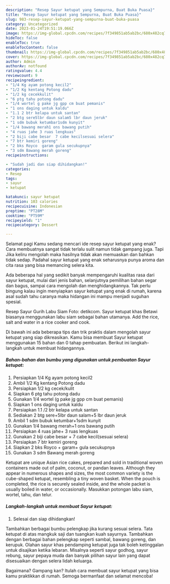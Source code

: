 ```yaml
---
description: "Resep Sayur ketupat yang Sempurna, Buat Buka Puasa}"
title: "Resep Sayur ketupat yang Sempurna, Buat Buka Puasa}"
slug: 983-resep-sayur-ketupat-yang-sempurna-buat-buka-puasa
category: Uncategorized
date: 2023-01-24T19:51:19.066Z
image: https://img-global.cpcdn.com/recipes/7f349851ab5ab2bc/680x482cq70/sayur-ketupat-foto-resep-utama.jpg
hideToc: false
enableToc: true
enableTocContent: false
thumbnail: https://img-global.cpcdn.com/recipes/7f349851ab5ab2bc/680x482cq70/sayur-ketupat-foto-resep-utama.jpg
cover: https://img-global.cpcdn.com/recipes/7f349851ab5ab2bc/680x482cq70/sayur-ketupat-foto-resep-utama.jpg
author: Admin
authorAv: notfound
ratingvalue: 4.4
reviewcount: 9
recipeingredient:
- "1/4 Kg ayam potong kecil2"
- "1/2 Kg kentang Potong dadu"
- "1/2 kg cecekkulit"
- "6 ptg tahu potong dadu"
- "1/4 wortel g pake jg gpp cm buat pemanis"
- "1 ons daging untuk kaldu"
- "1.1 2 btr kelapa untuk santan"
- "2 btg sere5lbr daun salam5 lbr daun jeruk"
- "1 sdm bubuk ketumbar1sdm kunyit"
- "1/4 bawang merah1 ons bawang putih"
- "4 ruas jahe 3 ruas lengkuas"
- "2 biji cabe besar  7 cabe kecilsesuai selera"
- "7 btr kemiri goreng"
- "2 bks Royco  garam gula secukupnya"
- "3 sdm Bawang merah goreng"
recipeinstructions:

- "Sudah jadi dan siap dihidangkan!"
categories:
- Resep
tags:
- sayur
- ketupat

katakunci: sayur ketupat 
nutrition: 103 calories
recipecuisine: Indonesian
preptime: "PT28M"
cooktime: "PT59M"
recipeyield: "1"
recipecategory: Dessert

---
```



Selamat pagi Kamu sedang mencari ide resep sayur ketupat yang enak? Cara membuatnya sangat tidak terlalu sulit namun tidak gampang juga. Tapi Jika keliru mengolah maka hasilnya tidak akan memuaskan dan bahkan tidak sedap. Padahal sayur ketupat yang enak seharusnya punya aroma dan cita rasa yang bisa memancing selera kita.


Ada beberapa hal yang sedikit banyak mempengaruhi kualitas rasa dari sayur ketupat, mulai dari jenis bahan, selanjutnya pemilihan bahan segar dan bagus, sampai cara mengolah dan menghidangkannya. Tak perlu bingung kalau ingin menyiapkan sayur ketupat yang enak di rumah, karena asal sudah tahu caranya maka hidangan ini mampu menjadi suguhan spesial.

Resep Sayur Gurih Labu Siam Foto: detikcom. Sayur ketupat khas Betawi biasanya menggunakan labu siam sebagai bahan utamanya. Add the rice, salt and water in a rice cooker and cook.


Di bawah ini ada beberapa tips dan trik praktis dalam mengolah sayur ketupat yang siap dikreasikan. Kamu bisa membuat Sayur ketupat menggunakan 15 bahan dan 0 tahap pembuatan. Berikut ini langkah-langkah untuk membuat hidangannya.

<!--inarticleads1-->

##### Bahan-bahan dan bumbu yang digunakan untuk pembuatan Sayur ketupat:

1. Persiapkan 1/4 Kg ayam potong kecil2
1. Ambil 1/2 Kg kentang Potong dadu
1. Persiapkan 1/2 kg cecek/kulit
1. Siapkan 6 ptg tahu potong dadu
1. Gunakan 1/4 wortel (g pake jg gpp cm buat pemanis)
1. Siapkan 1 ons daging untuk kaldu
1. Persiapkan 1.1 /2 btr kelapa untuk santan
1. Sediakan 2 btg sere+5lbr daun salam+5 lbr daun jeruk
1. Ambil 1 sdm bubuk ketumbar+1sdm kunyit
1. Gunakan 1/4 bawang merah+1 ons bawang putih
1. Persiapkan 4 ruas jahe+ 3 ruas lengkuas
1. Gunakan 2 biji cabe besar + 7 cabe kecil(sesuai selera)
1. Persiapkan 7 btr kemiri goreng
1. Siapkan 2 bks Royco + garam+ gula secukupnya
1. Gunakan 3 sdm Bawang merah goreng


Ketupat are unique Asian rice cakes, prepared and sold in traditional woven containers made out of palm, coconut, or pandan leaves. Although they appear in numerous shapes and sizes, the most common variety is the cube-shaped ketupat, resembling a tiny woven basket. When the pouch is completed, the rice is securely sealed inside, and the whole packet is usually boiled in water, or occasionally. Masukkan potongan labu siam, wortel, tahu, dan telur. 

<!--inarticleads2-->

##### Langkah-langkah untuk membuat Sayur ketupat:


1. Selesai dan siap dihidangkan!

Tambahkan berbagai bumbu pelengkap jika kurang sesuai selera. Tata ketupat di atas mangkuk saji dan tuangkan kuah sayurnya. Tambahkan dengan berbagai bahan pelengkap seperti sambal, bawang goreng, dan kerupuk. Olahan sayur khas pendamping ketupat juga tak boleh ketinggalan untuk disajikan ketika lebaran. Misalnya seperti sayur godhog, sayur rebung, sayur pepaya muda dan banyak pilihan sayur lain yang dapat disesuaikan dengan selera lidah keluarga. 

Bagaimana? Gampang kan? Itulah cara membuat sayur ketupat yang bisa kamu praktikkan di rumah. Semoga bermanfaat dan selamat mencoba!
